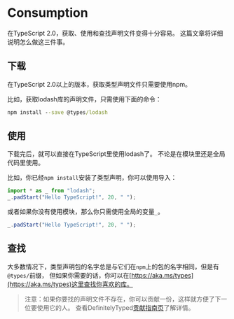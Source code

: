 # Consumption

在TypeScript 2.0，获取、使用和查找声明文件变得十分容易。
这篇文章将详细说明怎么做这三件事。

## 下载

在TypeScript 2.0以上的版本，获取类型声明文件只需要使用npm。

比如，获取lodash库的声明文件，只需使用下面的命令：

```cmd
npm install --save @types/lodash
```

## 使用

下载完后，就可以直接在TypeScript里使用lodash了。
不论是在模块里还是全局代码里使用。

比如，你已经`npm install`安装了类型声明，你可以使用导入：

```ts
import * as _ from "lodash";
_.padStart("Hello TypeScript!", 20, " ");
```

或者如果你没有使用模块，那么你只需使用全局的变量`_`。

```ts
_.padStart("Hello TypeScript!", 20, " ");
```

## 查找

大多数情况下，类型声明包的名字总是与它们在`npm`上的包的名字相同，但是有`@types/`前缀，
  但如果你需要的话，你可以在[https://aka.ms/types](https://aka.ms/types)这里查找你喜欢的库。

> 注意：如果你要找的声明文件不存在，你可以贡献一份，这样就方便了下一位要使用它的人。
> 查看DefinitelyTyped[贡献指南页](http://definitelytyped.org/guides/contributing.html)了解详情。